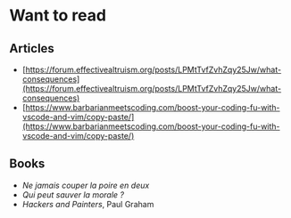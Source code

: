 # Want to read

## Articles

* [https://forum.effectivealtruism.org/posts/LPMtTvfZvhZqy25Jw/what-consequences](https://forum.effectivealtruism.org/posts/LPMtTvfZvhZqy25Jw/what-consequences)
* [https://www.barbarianmeetscoding.com/boost-your-coding-fu-with-vscode-and-vim/copy-paste/](https://www.barbarianmeetscoding.com/boost-your-coding-fu-with-vscode-and-vim/copy-paste/)

## Books

* _Ne jamais couper la poire en deux_
* _Qui peut sauver la morale ?_
* _Hackers and Painters_, Paul Graham


